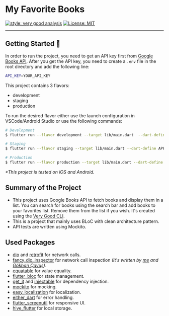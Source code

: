 # My Favorite Books

[![style: very good analysis][very_good_analysis_badge]][very_good_analysis_link]
[![License: MIT][license_badge]][license_link]

---

## Getting Started 🚀

In order to run the project, you need to get an API key first from [Google Books API](https://developers.google.com/books/docs/v1/using#APIKey). After you get the API key, you need to create a `.env` file in the root directory and add the following line:

```sh
API_KEY=YOUR_API_KEY
```

This project contains 3 flavors:

- development
- staging
- production

To run the desired flavor either use the launch configuration in VSCode/Android Studio or use the following commands:

```sh
# Development
$ flutter run --flavor development --target lib/main.dart  --dart-define APP_ENV=dev

# Staging
$ flutter run --flavor staging --target lib/main.dart --dart-define APP_ENV=stage

# Production
$ flutter run --flavor production --target lib/main.dart --dart-define APP_ENV=prod

```

_\*This project is tested on iOS and Android._

## Summary of the Project

- This project uses Google Books API to fetch books and display them in a list. You can search for books using the search bar and add books to your favorites list. Remove them from the list if you wish. It's created using the [Very Good CLI][very_good_cli_link].
- This is a project that mainly uses BLoC with clean architecture pattern.
- API tests are written using Mockito.

## Used Packages

- [dio](https://pub.dev/packages/dio) and [retrofit](https://pub.dev/packages/retrofit) for network calls.
- [fancy_dio_inspector](https://pub.dev/packages/fancy_dio_inspector) for network call inspection _(It's written by [me](https://github.com/yakupemeksiz) and [Gökhan Çavuş](https://github.com/gokhancvs))_.
- [equatable](https://pub.dev/packages/equatable) for value equality.
- [flutter_bloc](https://pub.dev/packages/flutter_bloc) for state management.
- [get_it](https://pub.dev/packages/get_it) and [injectable](https://pub.dev/packages/injectable) for dependency injection.
- [mockito](https://pub.dev/packages/mockito) for mocking.
- [easy_localization](https://pub.dev/packages/easy_localization) for localization.
- [either_dart](https://pub.dev/packages/either_dart) for error handling.
- [flutter_screenutil](https://pub.dev/packages/flutter_screenutil) for responsive UI.
- [hive_flutter](https://pub.dev/packages/hive_flutter) for local storage.

[license_badge]: https://img.shields.io/badge/license-MIT-blue.svg
[license_link]: https://opensource.org/licenses/MIT
[very_good_analysis_badge]: https://img.shields.io/badge/style-very_good_analysis-B22C89.svg
[very_good_analysis_link]: https://pub.dev/packages/very_good_analysis
[very_good_cli_link]: https://github.com/VeryGoodOpenSource/very_good_cli
